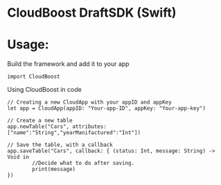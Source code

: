 # CloudBoost DraftSDK (Swift)

# Usage:

Build the framework and add it to your app

    import CloudBoost
    
    
Using CloudBoost in code
    
    // Creating a new CloudApp with your appID and appKey
    let app = CloudApp(appID: "Your-app-ID", appKey: "Your-app-key")
    
    // Create a new table
    app.newTable("Cars", attributes: ["name":"String","yearManifactured":"Int"])
    
    // Save the table, with a callback
    app.saveTable("Cars", callback: { (status: Int, message: String) -> Void in
            //Decide what to do after saving.
            print(message)
    })
